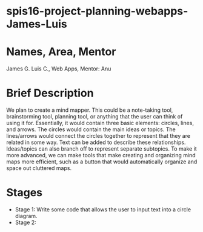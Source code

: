 # spis16-project-planning-webapps-James-Luis

# Names, Area, Mentor

James G. Luis C., Web Apps, Mentor: Anu

# Brief Description

We plan to create a mind mapper. This could be a note-taking tool, brainstorming tool, planning tool, or anything that the user can think of using it for. Essentially, it would contain three basic elements: circles, lines, and arrows. The circles would contain the main ideas or topics. The lines/arrows would connect the circles together to represent that they are related in some way. Text can be added to describe these relationships. Ideas/topics can also branch off to represent separate subtopics. To make it more advanced, we can make tools that make creating and organizing mind maps more efficient, such as a button that would automatically organize and space out cluttered maps. 

# Stages

* Stage 1: Write some code that allows the user to input text into a circle diagram.
* Stage 2: 
